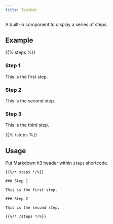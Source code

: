 ```yaml
---
title: TestNet
---
```


A built-in component to display a series of steps.

## Example

{{% steps %}}

### Step 1

This is the first step.

### Step 2

This is the second step.

### Step 3

This is the third step.

{{% /steps %}}


## Usage

Put Markdown h3 header within `steps` shortcode.

```
{{%/* steps */%}}

### Step 1

This is the first step.

### Step 2

This is the second step.

{{%/* /steps */%}}
```
